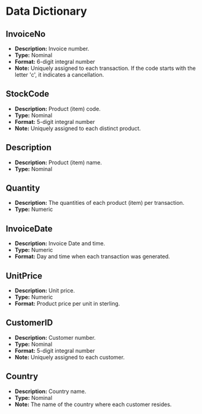 # Data Dictionary

## InvoiceNo
- **Description:** Invoice number.
- **Type:** Nominal
- **Format:** 6-digit integral number
- **Note:** Uniquely assigned to each transaction. If the code starts with the letter 'c', it indicates a cancellation.

## StockCode
- **Description:** Product (item) code.
- **Type:** Nominal
- **Format:** 5-digit integral number
- **Note:** Uniquely assigned to each distinct product.

## Description
- **Description:** Product (item) name.
- **Type:** Nominal

## Quantity
- **Description:** The quantities of each product (item) per transaction.
- **Type:** Numeric

## InvoiceDate
- **Description:** Invoice Date and time.
- **Type:** Numeric
- **Format:** Day and time when each transaction was generated.

## UnitPrice
- **Description:** Unit price.
- **Type:** Numeric
- **Format:** Product price per unit in sterling.

## CustomerID
- **Description:** Customer number.
- **Type:** Nominal
- **Format:** 5-digit integral number
- **Note:** Uniquely assigned to each customer.

## Country
- **Description:** Country name.
- **Type:** Nominal
- **Note:** The name of the country where each customer resides.
